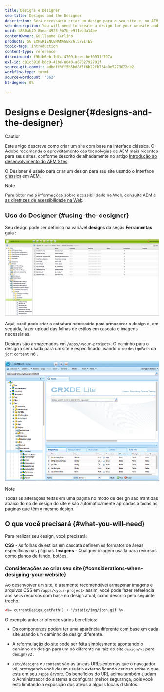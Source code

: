 ```yaml
---
title: Designs e Designer
seo-title: Designs and the Designer
description: Será necessário criar um design para o seu site e, no AEM, fazer isso usando o Designer
seo-description: You will need to create a design for your website and in AEM, you do so by using the Designer
uuid: b880ab49-8bea-4925-9b7b-e911ebda14ee
contentOwner: Guillaume Carlino
products: SG_EXPERIENCEMANAGER/6.5/SITES
topic-tags: introduction
content-type: reference
discoiquuid: f9bcb6eb-1df4-4709-bcec-bef0931f797a
exl-id: c81c5910-b6c9-41bd-8840-a6782792701f
source-git-commit: adbdff9ff5b5bd8f5f6b22fb724a0e5273072de2
workflow-type: tm+mt
source-wordcount: '362'
ht-degree: 0%

---
```


# Designs e Designer{#designs-and-the-designer}

>[!CAUTION]
>
>Este artigo descreve como criar um site com base na interface clássica. O Adobe recomenda o aproveitamento das tecnologias de AEM mais recentes para seus sites, conforme descrito detalhadamente no artigo [Introdução ao desenvolvimento do AEM Sites](/help/sites-developing/getting-started.md).

O Designer é usado para criar um design para seu site usando o [Interface clássica](/help/release-notes/touch-ui-features-status.md) em AEM.

>[!NOTE]
>
>Para obter mais informações sobre acessibilidade na Web, consulte [AEM e as diretrizes de acessibilidade na Web](/help/managing/web-accessibility.md).

## Uso do Designer {#using-the-designer}

Seu design pode ser definido na variável **designs** da seção **Ferramentas** guia :

![screen_shot_2012-02-01at30237pm](assets/screen_shot_2012-02-01at30237pm.png)

Aqui, você pode criar a estrutura necessária para armazenar o design e, em seguida, fazer upload das folhas de estilos em cascata e imagens necessárias.

Designs são armazenados em `/apps/<your-project>`. O caminho para o design a ser usado para um site é especificado usando o `cq:designPath` da `jcr:content` nó .

![chlimage_1-74](assets/chlimage_1-74a.png)

>[!NOTE]
>
>Todas as alterações feitas em uma página no modo de design são mantidas abaixo do nó de design do site e são automaticamente aplicadas a todas as páginas que têm o mesmo design.

## O que você precisará {#what-you-will-need}

Para realizar seu design, você precisará:

**CSS** - As folhas de estilos em cascata definem os formatos de áreas específicas nas páginas.
**Imagens** - Qualquer imagem usada para recursos como planos de fundo, botões.

### Considerações ao criar seu site {#considerations-when-designing-your-website}

Ao desenvolver um site, é altamente recomendável armazenar imagens e arquivos CSS em `/apps/<your-project>` assim, você pode fazer referência aos seus recursos com base no design atual, como descrito pelo seguinte trecho.

```xml
<%= currentDesign.getPath() + "/static/img/icon.gif %>
```

O exemplo anterior oferece vários benefícios:

* Os componentes podem ter uma aparência diferente com base em cada site usando um caminho de design diferente.
* A reformulação do site pode ser feita simplesmente apontando o caminho do design para um nó diferente na raiz do site `design/v1` para `design/v2.`

* `/etc/designs` e `/content` são as únicas URLs externas que o navegador vê, protegendo você de um usuário externo ficando curioso sobre o que está em seu `/apps` árvore. Os benefícios do URL acima também ajudam o Administrador do sistema a configurar melhor segurança, pois você está limitando a exposição dos ativos a alguns locais distintos.
